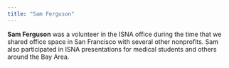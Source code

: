 ```yaml
---
title: "Sam Ferguson"
---
```


**Sam Ferguson** was a volunteer in the <span class="caps">ISNA</span> office during the time that we shared office space in San Francisco with several other nonprofits. Sam also participated in <span class="caps">ISNA</span> presentations for medical students and others around the Bay Area.